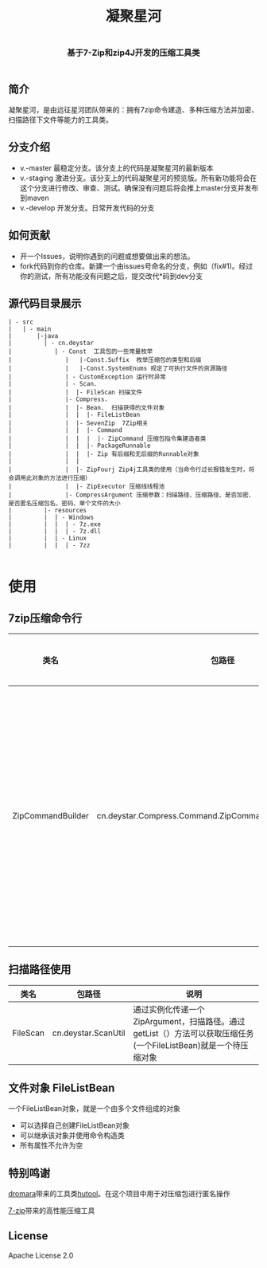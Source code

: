 <body>

<div style="display: grid">
    <h1 style="text-align: center">凝聚星河</h1>
    <h3 style="text-align: center">基于7-Zip和zip4J开发的压缩工具类</h3>
</div>
</body>

## 简介
凝聚星河，是由远征星河团队带来的：拥有7zip命令建造、多种压缩方法并加密、扫描路径下文件等能力的工具类。

## 分支介绍
- v.-master 最稳定分支。该分支上的代码是凝聚星河的最新版本
- v.-staging 激进分支。该分支上的代码凝聚星河的预览版。所有新功能将会在这个分支进行修改、审查、测试。确保没有问题后将会推上master分支并发布到maven
- v.-develop 开发分支。日常开发代码的分支

## 如何贡献
- 开一个Issues，说明你遇到的问题或想要做出来的想法。
- fork代码到你的仓库。新建一个由issues号命名的分支，例如（fix#1)。经过你的测试，所有功能没有问题之后，提交改代*码到dev分支

## 源代码目录展示
```
| - src
|   | - main
|       |-java
|         | - cn.deystar             
|            | - Const  工具包的一些常量枚举
|               |   |-Const.Suffix  枚举压缩包的类型和后缀   
|               |   |-Const.SystemEnums 规定了可执行文件的资源路径
|               | - CustomException 运行时异常
|               | - Scan. 
|               |  |- FileScan 扫描文件
|               |- Compress.
|               |  |- Bean.  扫描获得的文件对象
|               |  |  |- FileListBean 
|               |  |- SevenZip  7Zip相关
|               |  |  |- Command
|               |  |  |  |- ZipCommand 压缩包指令集建造者类
|               |  |  |- PackageRunnable
|               |  |  |- Zip 有后缀和无后缀的Runnable对象
|               |  |       
|               |  |- ZipFourj Zip4j工具类的使用（当命令行过长报错发生时，将会调用此对象的方法进行压缩）
|               |  |- ZipExecutor 压缩线线程池
|               |- CompressArgument 压缩参数：扫描路径、压缩路径、是否加密、是否匿名压缩包名、密码、单个文件的大小
|         |- resources
|         |  | - Windows
|         |  |  | - 7z.exe
|         |  |  | - 7z.dll
|         |  | - Linux
|         |  |  | - 7zz
          
```

# 使用



## 7zip压缩命令行
<table>
<thead>
<tr>
<th>类名</th>
<th>包路径</th>
<th>压缩类型</th>
<th>使用</th>
<th>注意</th>
</tr>
</thead>
<tbody>
<tr>
<td>ZipCommandBuilder</td>
<td>cn.deystar.Compress.Command.ZipCommand.ZipCommandBuilder</td>
<td>zip</td>
<td>这个类将会返回String 类型的命令。需要准备参数
SystemEnums枚举，password(如果不需要加密，可以填入参数null),设备的超线程数数量，压缩包输出路径，文件（绝对路径）或文件列表</td>
<td>如果命令过长，将会转为zip4j压缩。zip4j压缩出来的压缩包，压缩包相比源文件大小相差+-10</td>
</tr>
<tr>
</tr>
</tbody>
</table>

## 扫描路径使用
<table>
<thead>
<tr>
<th>类名</th>
<th>包路径</th>
<th>说明</th>

</tr>
</thead>
<tbody>
<tr>
<td>FileScan</td>
<td>cn.deystar.ScanUtil</td>
<td>通过实例化传递一个ZipArgument，扫描路径。通过getList（）方法可以获取压缩任务(一个FileListBean)就是一个待压缩对象</td>
</tr>
<tr>
</tr>
</tbody>
</table>

## 文件对象 FileListBean
一个FileListBean对象，就是一个由多个文件组成的对象
- 可以选择自己创建FileListBean对象
- 可以继承该对象并使用命令构造类
- 所有属性不允许为空


## 特别鸣谢
<a href="https://dromara.org">dromara</a>带来的工具类<a href="https://hutool.cn/">hutool</a>。在这个项目中用于对压缩包进行匿名操作

<a href="https://www.7-zip.org/">7-zip</a>带来的高性能压缩工具</a>

## License
Apache License 2.0

